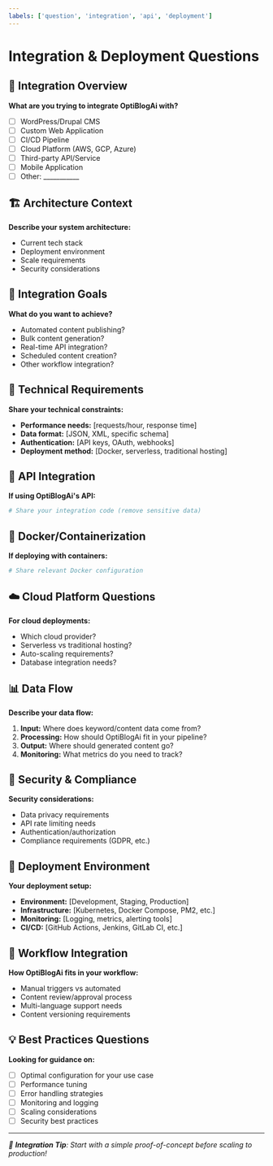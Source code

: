 ```yaml
---
labels: ['question', 'integration', 'api', 'deployment']
---
```


# Integration & Deployment Questions

## 🔗 Integration Overview
**What are you trying to integrate OptiBlogAi with?**
- [ ] WordPress/Drupal CMS
- [ ] Custom Web Application
- [ ] CI/CD Pipeline
- [ ] Cloud Platform (AWS, GCP, Azure)
- [ ] Third-party API/Service
- [ ] Mobile Application
- [ ] Other: ___________

## 🏗️ Architecture Context
**Describe your system architecture:**
- Current tech stack
- Deployment environment
- Scale requirements
- Security considerations

## 🎯 Integration Goals
**What do you want to achieve?**
- Automated content publishing?
- Bulk content generation?
- Real-time API integration?
- Scheduled content creation?
- Other workflow integration?

## 🔧 Technical Requirements
**Share your technical constraints:**
- **Performance needs:** [requests/hour, response time]
- **Data format:** [JSON, XML, specific schema]
- **Authentication:** [API keys, OAuth, webhooks]
- **Deployment method:** [Docker, serverless, traditional hosting]

## 📡 API Integration
**If using OptiBlogAi's API:**
```python
# Share your integration code (remove sensitive data)
```

## 🐳 Docker/Containerization
**If deploying with containers:**
```dockerfile
# Share relevant Docker configuration
```

## ☁️ Cloud Platform Questions
**For cloud deployments:**
- Which cloud provider?
- Serverless vs traditional hosting?
- Auto-scaling requirements?
- Database integration needs?

## 📊 Data Flow
**Describe your data flow:**
1. **Input:** Where does keyword/content data come from?
2. **Processing:** How should OptiBlogAi fit in your pipeline?
3. **Output:** Where should generated content go?
4. **Monitoring:** What metrics do you need to track?

## 🔐 Security & Compliance
**Security considerations:**
- Data privacy requirements
- API rate limiting needs
- Authentication/authorization
- Compliance requirements (GDPR, etc.)

## 🚀 Deployment Environment
**Your deployment setup:**
- **Environment:** [Development, Staging, Production]
- **Infrastructure:** [Kubernetes, Docker Compose, PM2, etc.]
- **Monitoring:** [Logging, metrics, alerting tools]
- **CI/CD:** [GitHub Actions, Jenkins, GitLab CI, etc.]

## 🔄 Workflow Integration
**How OptiBlogAi fits in your workflow:**
- Manual triggers vs automated
- Content review/approval process
- Multi-language support needs
- Content versioning requirements

## 💡 Best Practices Questions
**Looking for guidance on:**
- [ ] Optimal configuration for your use case
- [ ] Performance tuning
- [ ] Error handling strategies
- [ ] Monitoring and logging
- [ ] Scaling considerations
- [ ] Security best practices

---
*🚀 **Integration Tip**: Start with a simple proof-of-concept before scaling to production!*